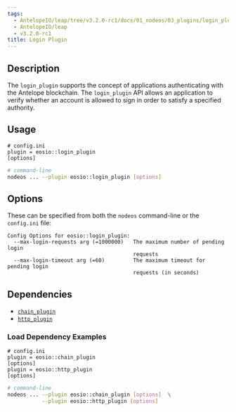```yaml
---
tags:
  - AntelopeIO/leap/tree/v3.2.0-rc1/docs/01_nodeos/03_plugins/login_plugin/index.md
  - AntelopeIO/leap
  - v3.2.0-rc1
title: Login Plugin
---
```

## Description

The `login_plugin` supports the concept of applications authenticating with the Antelope blockchain. The `login_plugin` API allows an application to verify whether an account is allowed to sign in order to satisfy a specified authority.

## Usage

```console
# config.ini
plugin = eosio::login_plugin
[options]
```
```sh
# command-line
nodeos ... --plugin eosio::login_plugin [options]
```

## Options

These can be specified from both the `nodeos` command-line or the `config.ini` file:

```console
Config Options for eosio::login_plugin:
  --max-login-requests arg (=1000000)   The maximum number of pending login 
                                        requests
  --max-login-timeout arg (=60)         The maximum timeout for pending login 
                                        requests (in seconds)
```

## Dependencies

* [`chain_plugin`](../chain_plugin/index.md)
* [`http_plugin`](../http_plugin/index.md)

### Load Dependency Examples

```console
# config.ini
plugin = eosio::chain_plugin
[options]
plugin = eosio::http_plugin 
[options]
```
```sh
# command-line
nodeos ... --plugin eosio::chain_plugin [options]  \
           --plugin eosio::http_plugin [options]
```
